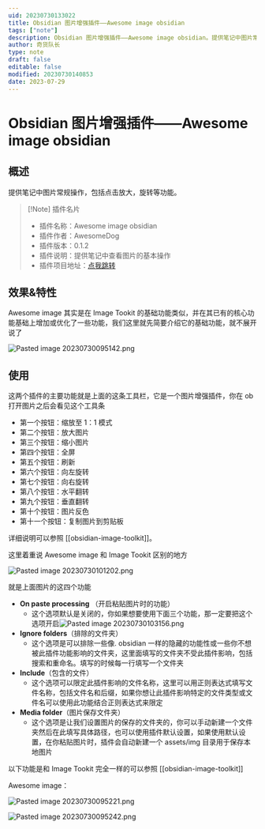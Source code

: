 ```yaml
---
uid: 20230730133022
title: Obsidian 图片增强插件——Awesome image obsidian
tags: ["note"]
description: Obsidian 图片增强插件——Awesome image obsidian。提供笔记中图片常规操作，包括点击放大，旋转等功能。
author: 奇货队长
type: note
draft: false
editable: false
modified: 20230730140853
date: 2023-07-29
---
```


# Obsidian 图片增强插件——Awesome image obsidian

## 概述

提供笔记中图片常规操作，包括点击放大，旋转等功能。

> [!Note] 插件名片
> - 插件名称：Awesome image obsidian
> - 插件作者：AwesomeDog
> - 插件版本：0.1.2
> - 插件说明：提供笔记中查看图片的基本操作
> - 插件项目地址：[点我跳转](https://github.com/AwesomeDog/obsidian-awesome-image)

## 效果&特性

Awesome image 其实是在 Image Tookit 的基础功能类似，并在其已有的核心功能基础上增加或优化了一些功能，我们这里就先简要介绍它的基础功能，就不展开说了

![Pasted image 20230730095142.png](https://cdn.pkmer.cn/images/Pasted%20image%2020230730095142.png!pkmer)

## 使用

这两个插件的主要功能就是上面的这条工具栏，它是一个图片增强插件，你在 ob 打开图片之后会看见这个工具条

- 第一个按钮：缩放至 1：1 模式
- 第二个按钮：放大图片
- 第三个按钮：缩小图片
- 第四个按钮：全屏
- 第五个按钮：刷新
- 第六个按钮：向左旋转
- 第七个按钮：向右旋转
- 第八个按钮：水平翻转
- 第九个按钮：垂直翻转
- 第十个按钮：图片反色
- 第十一个按钮：复制图片到剪贴板

详细说明可以参照 [[obsidian-image-toolkit]]。

这里着重说 Awesome image 和 Image Tookit 区别的地方

![Pasted image 20230730101202.png](https://cdn.pkmer.cn/images/Pasted%20image%2020230730101202.png!pkmer)

就是上面图片的这四个功能

- **On paste processing** （开启粘贴图片时的功能）
	- 这个选项默认是关闭的，你如果想要使用下面三个功能，那一定要把这个选项开启![Pasted image 20230730103156.png](https://cdn.pkmer.cn/images/Pasted%20image%2020230730103156.png!pkmer)
- **Ignore folders**（排除的文件夹）
	- 这个选项是可以排除一些像. obsidian 一样的隐藏的功能性或一些你不想被此插件功能影响的文件夹，这里面填写的文件夹不受此插件影响，包括搜索和重命名。填写的时候每一行填写一个文件夹
- **Include**（包含的文件）
	- 这个选项可以限定此插件影响的文件名称，这里可以用正则表达式填写文件名称，包括文件名和后缀，如果你想让此插件影响特定的文件类型或文件名可以使用此功能结合正则表达式来限定
- **Media folder**（图片保存文件夹）
	- 这个选项是让我们设置图片的保存的文件夹的，你可以手动新建一个文件夹然后在此填写具体路径，也可以使用插件默认设置，如果使用默认设置，在你粘贴图片时，插件会自动新建一个 assets/img 目录用于保存本地图片

以下功能是和 Image Tookit 完全一样的可以参照 [[obsidian-image-toolkit]]

Awesome image：

![Pasted image 20230730095221.png](https://cdn.pkmer.cn/images/Pasted%20image%2020230730095221.png!pkmer)

![Pasted image 20230730095242.png](https://cdn.pkmer.cn/images/Pasted%20image%2020230730095242.png!pkmer)
